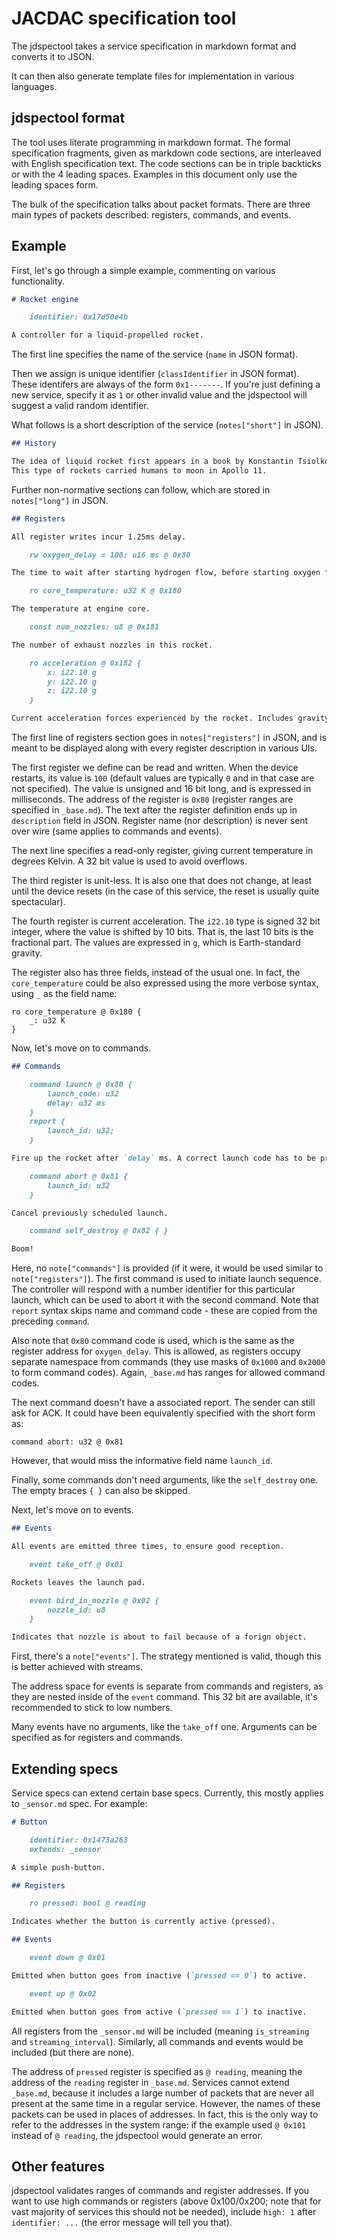 # JACDAC specification tool

The jdspectool takes a service specification in markdown format and converts it to JSON.

It can then also generate template files for implementation in various languages.

## jdspectool format

The tool uses literate programming in markdown format.
The formal specification fragments, given as markdown code sections, are interleaved with
English specification text.
The code sections can be in triple backticks or with the 4 leading spaces.
Examples in this document only use the leading spaces form.

The bulk of the specification talks about packet formats.
There are three main types of packets described: registers, commands, and events.

## Example

First, let's go through a simple example, commenting on various functionality.

```markdown
# Rocket engine

    identifier: 0x17d50e4b

A controller for a liquid-propelled rocket.
```

The first line specifies the name of the service (`name` in JSON format).

Then we assign is unique identifier (`classIdentifier` in JSON format).
These identifers are always of the form `0x1-------`.
If you're just defining a new service, specify it as `1` or other invalid value
and the jdspectool will suggest a valid random identifier.

What follows is a short description of the service (`notes["short"]` in JSON).

```markdown
## History

The idea of liquid rocket first appears in a book by Konstantin Tsiolkovsky.
This type of rockets carried humans to moon in Apollo 11.
```

Further non-normative sections can follow, which are stored in `notes["long"]` in JSON.

```markdown
## Registers

All register writes incur 1.25ms delay.

    rw oxygen_delay = 100: u16 ms @ 0x80

The time to wait after starting hydrogen flow, before starting oxygen flow.

    ro core_temperature: u32 K @ 0x180

The temperature at engine core.

    const num_nozzles: u8 @ 0x181

The number of exhaust nozzles in this rocket.

    ro acceleration @ 0x182 {
        x: i22.10 g
        y: i22.10 g
        z: i22.10 g
    }

Current acceleration forces experienced by the rocket. Includes gravity.
```

The first line of registers section goes in `notes["registers"]` in JSON,
and is meant to be displayed along with every register description in various UIs.

The first register we define can be read and written.
When the device restarts, its value is `100` (default values are
typically `0` and in that case are not specified).
The value is unsigned and 16 bit long, and is expressed in milliseconds.
The address of the register is `0x80` (register ranges are specified in `_base.md`).
The text after the register definition ends up in `description` field in JSON.
Register name (nor description) is never sent over wire (same applies to commands
and events).

The next line specifies a read-only register, giving current temperature in degrees Kelvin.
A 32 bit value is used to avoid overflows.

The third register is unit-less.
It is also one that does not change, at least until the device resets
(in the case of this service, the reset is usually quite spectacular).

The fourth register is current acceleration.
The `i22.10` type is signed 32 bit integer, where the value is shifted by 10 bits.
That is, the last 10 bits is the fractional part.
The values are expressed in `g`, which is Earth-standard gravity.

The register also has three fields, instead of the usual one.
In fact, the `core_temperature` could be also expressed using the more verbose syntax,
using `_` as the field name:

```
ro core_temperature @ 0x180 {
    _: u32 K
}
```

Now, let's move on to commands.

```markdown
## Commands

    command launch @ 0x80 {
        launch_code: u32
        delay: u32 ms
    }
    report {
        launch_id: u32;
    }

Fire up the rocket after `delay` ms. A correct launch code has to be provided.

    command abort @ 0x81 {
        launch_id: u32
    }

Cancel previously scheduled launch.

    command self_destroy @ 0x82 { }

Boom!
```

Here, no `note["commands"]` is provided (if it were, it would be used similar to `note["registers"]`).
The first command is used to initiate launch sequence.
The controller will respond with a number identifier for this particular launch, which
can be used to abort it with the second command.
Note that `report` syntax skips name and command code - these are copied from the preceding
`command`.

Also note that `0x80` command code is used, which is the same as the register address for 
`oxygen_delay`.
This is allowed, as registers occupy separate namespace from commands (they use masks of `0x1000`
and `0x2000` to form command codes).
Again, `_base.md` has ranges for allowed command codes.

The next command doesn't have a associated report.
The sender can still ask for ACK.
It could have been equivalently specified with the short form as:

```
command abort: u32 @ 0x81
```

However, that would miss the informative field name `launch_id`.

Finally, some commands don't need arguments, like the `self_destroy` one.
The empty braces `{ }` can also be skipped.

Next, let's move on to events.

```markdown
## Events

All events are emitted three times, to ensure good reception.

    event take_off @ 0x01

Rockets leaves the launch pad.

    event bird_in_nozzle @ 0x02 {
        nozzle_id: u8
    }

Indicates that nozzle is about to fail because of a forign object.
```

First, there's a `note["events"]`.
The strategy mentioned is valid, though this is better achieved with streams.

The address space for events is separate from commands and registers, as they are nested
inside of the `event` command.
This 32 bit are available, it's recommended to stick to low numbers.

Many events have no arguments, like the `take_off` one.
Arguments can be specified as for registers and commands.

## Extending specs

Service specs can extend certain base specs.
Currently, this mostly applies to `_sensor.md` spec.
For example:

```markdown
# Button

    identifier: 0x1473a263
    extends: _sensor

A simple push-button.

## Registers

    ro pressed: bool @ reading

Indicates whether the button is currently active (pressed).

## Events

    event down @ 0x01

Emitted when button goes from inactive (`pressed == 0`) to active.

    event up @ 0x02

Emitted when button goes from active (`pressed == 1`) to inactive.
```

All registers from the `_sensor.md` will be included (meaning `is_streaming` and `streaming_interval`).
Similarly, all commands and events would be included (but there are none).

The address of `pressed` register is specified as `@ reading`, meaning the
address of the `reading` register in `_base.md`.
Services cannot extend `_base.md`, because it includes a large number of packets that are
never all present at the same time in a regular service.
However, the names of these packets can be used in places of addresses.
In fact, this is the only way to refer to the addresses in the system range:
if the example used `@ 0x101` instead of `@ reading`, the jdspectool would
generate an error.

## Other features

jdspectool validates ranges of commands and register addresses.
If you want to use high commands or registers (above 0x100/0x200; note that for vast majority
of services this should not be needed),
include `high: 1` after `identifier: ...` (the error message will tell you that).
